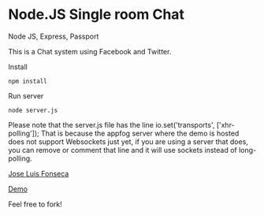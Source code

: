 Node.JS Single room Chat
==========

Node JS, Express, Passport

This is a Chat system using Facebook and Twitter.

Install

	npm install 

Run server

	node server.js

Please note that the server.js file has the line
	io.set('transports', ['xhr-polling']);
That is because the appfog server where the demo is hosted does not support Websockets just yet, if you are using a server that does, you can remove or comment that line and it will use sockets instead of long-polling.

[Jose Luis Fonseca](http://josefonseca.me)

[Demo](http://sociedadelectrochat.aws.af.cm/)

Feel free to fork!